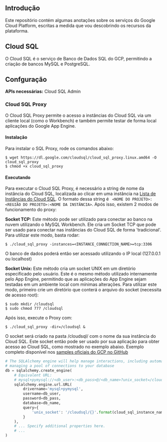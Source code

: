 ## Introdução

Este repositório contém algumas anotações sobre os serviços do Google Cloud Platform, escritas a medida que vou descobrindo os recursos da plataforma.

## Cloud SQL

O Cloud SQL é o serviço de Banco de Dados SQL do GCP, permitindo a criação de bancos MySQL e PostgreSQL.

## Confguração

**APIs necessárias:** Cloud SQL Admin

### Cloud SQL Proxy 

O Cloud SQL Proxy permite o acesso a instâncias do Cloud SQL via um cliente local (como o Workbench) e também permite testar de forma local aplicações do Google App Engine. 

#### Instalação

Para instalar o SQL Proxy, rode os comandos abaixo:

```shell
$ wget https://dl.google.com/cloudsql/cloud_sql_proxy.linux.amd64 -O cloud_sql_proxy
$ chmod +x cloud_sql_proxy
```

#### Executando

Para executar o Cloud SQL Proxy, é necessário a string de nome da instância do Cloud SQL, localizada ao clicar em uma instância na [Lista de Instâncias do Cloud SQL](https://console.cloud.google.com/sql/instances/). O formato dessa string é `
<NOME DO PROJETO>:<REGIÃO DO PROJETO>:<NOME DA INSTÂNCIA>`. Após isso, existem 2 modos de funcionamento do proxy:

**Socket TCP:** Este método pode ser utilizado para conectar ao banco na nuvem utilizando o MySQL Workbench. Ele cria um Socket TCP que pode ser usado para conectar nas instâncias do Cloud SQL de forma 'tradicional'. Para utilizar este modo, basta rodar:

```
$ ./cloud_sql_proxy -instances=<INSTANCE_CONNECTION_NAME>=tcp:3306
```

O banco de dados poderá então ser acessado utilizando o IP local (127.0.0.1 ou localhost) 

**Socket Unix:** Este método cria um socket UNIX em um diretório especificado pelo usuário. Este é o mesmo método utilizado internamente pelo App Engine, permitindo que as aplicações do App Engine sejam testadas em um ambiente local com mínimas alterações. Para utilizar este modo, primeiro crie um diretório que conterá o arquivo do socket (necessita de acesso root):

```
$ sudo mkdir /cloudsql
$ sudo chmod 777 /cloudsql
```

Após isso, execute o Proxy com:

```
$ ./cloud_sql_proxy -dir=/cloudsql &
```

O socket será criado na pasta /cloudsql/ com o nome da sua instância do Cloud SQL. Este socket então pode ser usado por sua aplicação para obter acesso ao Cloud SQL, como mostrado no exemplo abaixo. Exemplo completo disponível nos [samples oficiais do GCP no GitHub](https://github.com/GoogleCloudPlatform/python-docs-samples/blob/master/cloud-sql/mysql/sqlalchemy)

```python
# The SQLAlchemy engine will help manage interactions, including automatically
# managing a pool of connections to your database
db = sqlalchemy.create_engine(
    # Equivalent URL:
    # mysql+pymysql://<db_user>:<db_pass>@/<db_name>?unix_socket=/cloudsql/<cloud_sql_instance_name>
    sqlalchemy.engine.url.URL(
        drivername='mysql+pymysql',
        username=db_user,
        password=db_pass,
        database=db_name,
        query={
            'unix_socket': '/cloudsql/{}'.format(cloud_sql_instance_name)
        }
    ),
    # ... Specify additional properties here.
    # ...
)
```

